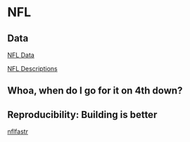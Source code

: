 # NFL

## Data

[NFL Data](https://github.com/nflverse/nflverse-data/releases/tag/pbp)

[NFL  Descriptions](https://www.nflfastr.com/articles/field_descriptions.html)

## Whoa, when do I go for it  on 4th down?

## Reproducibility: Building is better

[nflfastr](https://www.nflfastr.com/)
